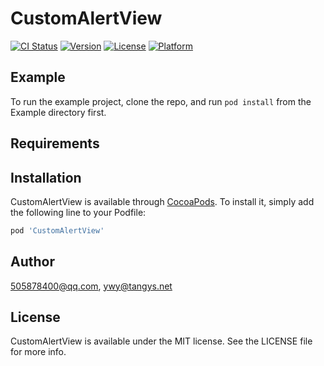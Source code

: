 # CustomAlertView

[![CI Status](https://img.shields.io/travis/505878400@qq.com/CustomAlertView.svg?style=flat)](https://travis-ci.org/505878400@qq.com/CustomAlertView)
[![Version](https://img.shields.io/cocoapods/v/CustomAlertView.svg?style=flat)](https://cocoapods.org/pods/CustomAlertView)
[![License](https://img.shields.io/cocoapods/l/CustomAlertView.svg?style=flat)](https://cocoapods.org/pods/CustomAlertView)
[![Platform](https://img.shields.io/cocoapods/p/CustomAlertView.svg?style=flat)](https://cocoapods.org/pods/CustomAlertView)

## Example

To run the example project, clone the repo, and run `pod install` from the Example directory first.

## Requirements

## Installation

CustomAlertView is available through [CocoaPods](https://cocoapods.org). To install
it, simply add the following line to your Podfile:

```ruby
pod 'CustomAlertView'
```

## Author

505878400@qq.com, ywy@tangys.net

## License

CustomAlertView is available under the MIT license. See the LICENSE file for more info.
